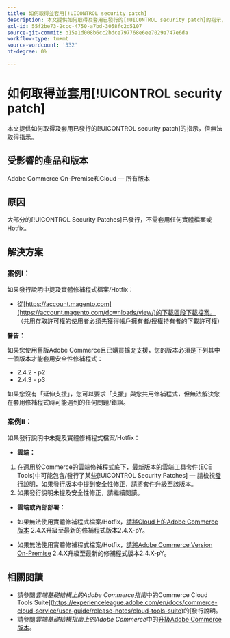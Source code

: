 ```yaml
---
title: 如何取得並套用[!UICONTROL security patch]
description: 本文提供如何取得及套用已發行的[!UICONTROL security patch]的指示，但無法取得指示。
exl-id: 55f2be73-2ccc-4750-a7bd-3058fc2d5107
source-git-commit: b15a1d008b6cc2bdce797768e6ee7029a747e6da
workflow-type: tm+mt
source-wordcount: '332'
ht-degree: 0%

---
```


# 如何取得並套用[!UICONTROL security patch]

本文提供如何取得及套用已發行的[!UICONTROL security patch]的指示，但無法取得指示。

## 受影響的產品和版本

Adobe Commerce On-Premise和Cloud — 所有版本

## 原因

大部分的[!UICONTROL Security Patches]已發行，不需套用任何實體檔案或Hotfix。

## 解決方案


### 案例I：

如果發行說明中提及實體修補程式檔案/Hotfix：

* 從[https://account.magento.com](https://account.magento.com/downloads/view/)的下載區段下載檔案。 （共用存取許可權的使用者必須先獲得帳戶擁有者/授權持有者的下載許可權）

**警告：**

如果您使用舊版Adobe Commerce且已購買擴充支援，您的版本必須是下列其中一個版本才能套用安全性修補程式：

* 2.4.2 - p2
* 2.4.3 - p3

如果您沒有「延伸支援」，您可以要求「支援」與您共用修補程式，但無法解決您在套用修補程式時可能遇到的任何問題/錯誤。

### 案例II：

如果發行說明中未提及實體修補程式檔案/Hotfix：

* **雲端：**

1. 在適用於Commerce的雲端修補程式底下，最新版本的雲端工具套件(ECE Tools)中可能包含/發行了某些[!UICONTROL Security Patches] — 請檢視[發行說明](https://experienceleague.adobe.com/en/docs/commerce-cloud-service/user-guide/release-notes/cloud-tools-suite)，如果發行版本中提到安全性修正，請將套件升級至該版本。
1. 如果發行說明未提及安全性修正，請繼續閱讀。

* **雲端或內部部署：**

* 如果無法使用實體修補程式檔案/Hotfix，[請將Cloud上的Adobe Commerce版本](https://experienceleague.adobe.com/en/docs/commerce-cloud-service/user-guide/develop/upgrade/commerce-version) 2.4.X升級至最新的修補程式版本2.4.X-pY。
* 如果無法使用實體修補程式檔案/Hotfix，[請將Adobe Commerce Version On-Premise](https://experienceleague.adobe.com/en/docs/commerce-operations/upgrade-guide/implementation/perform-upgrade) 2.4.X升級至最新的修補程式版本2.4.X-pY。

## 相關閱讀

* 請參閱&#x200B;*雲端基礎結構上的Adobe Commerce指南*&#x200B;中的Commerce Cloud Tools Suite](https://experienceleague.adobe.com/en/docs/commerce-cloud-service/user-guide/release-notes/cloud-tools-suite)的[發行說明。
* 請參閱&#x200B;*雲端基礎結構指南上的Adobe Commerce*&#x200B;中的[升級Adobe Commerce版本](https://experienceleague.adobe.com/en/docs/commerce-cloud-service/user-guide/develop/upgrade/commerce-version)。
